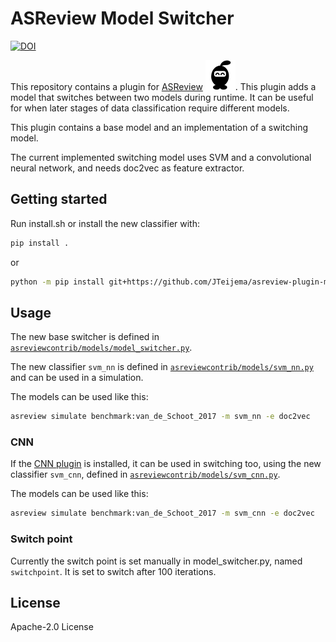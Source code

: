 # ASReview Model Switcher

[![DOI](https://zenodo.org/badge/DOI/10.5281/zenodo.5084863.svg)](https://doi.org/10.5281/zenodo.5084863)

This repository contains a plugin for [ASReview](https://github.com/asreview) ![logo](https://raw.githubusercontent.com/asreview/asreview-artwork/e2e6e5ea58a22077b116b9c3d2a15bc3fea585c7/SVGicons/IconELAS/ELASeyes24px24px.svg "ASReview"). This plugin adds a model that switches between two models during runtime. It can be useful for when later stages of data classification require different models.

This plugin contains a base model and an implementation of a switching model.

The current implemented switching model uses SVM and a convolutional neural network, and needs doc2vec as feature extractor.


## Getting started

Run install.sh or install the new classifier with:

```bash
pip install .
```

or

```bash
python -m pip install git+https://github.com/JTeijema/asreview-plugin-model-switcher.git
```


## Usage

The new base switcher is defined in
[`asreviewcontrib/models/model_switcher.py`](asreviewcontrib/models/model_switcher.py).

The new classifier `svm_nn` is defined in
[`asreviewcontrib/models/svm_nn.py`](asreviewcontrib/models/svm_nn.py) 
and can be used in a simulation.

The models can be used like this:
```bash
asreview simulate benchmark:van_de_Schoot_2017 -m svm_nn -e doc2vec
```

### CNN
If the [CNN plugin](https://github.com/JTeijema/asreview-plugin-model-cnn-17-layer) is installed, it can be used in switching too, using the new classifier `svm_cnn`, defined in
[`asreviewcontrib/models/svm_cnn.py`](asreviewcontrib/models/svm_cnn.py).

The models can be used like this:
```bash
asreview simulate benchmark:van_de_Schoot_2017 -m svm_cnn -e doc2vec
```

### Switch point
Currently the switch point is set manually in model_switcher.py, named ``switchpoint``. It is set to switch after 100 iterations.

## License
Apache-2.0 License 

